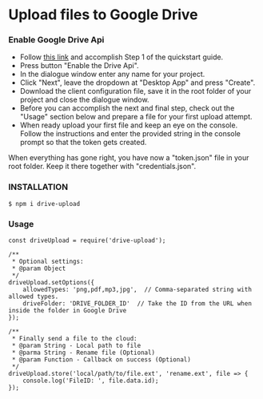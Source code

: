 # Upload files to Google Drive

### Enable Google Drive Api

- Follow [this link](https://developers.google.com/drive/api/v3/quickstart/nodejs) and accomplish Step 1 of the quickstart guide. 
- Press button "Enable the Drive Api".
- In the dialogue window enter any name for your project.
- Click "Next", leave the dropdown at "Desktop App" and press "Create".
- Download the client configuration file, save it in the root folder of your project and close the dialogue window.
- Before you can accomplish the next and final step, check out the "Usage" section below and prepare a file for your first upload attempt.
- When ready upload your first file and keep an eye on the console. Follow the instructions and enter the provided string in the console prompt so that the token gets created.

When everything has gone right, you have now a "token.json" file in your root folder. Keep it there together with "credentials.json".

### INSTALLATION

```
$ npm i drive-upload
```

### Usage

```
const driveUpload = require('drive-upload');

/**
 * Optional settings:
 * @param Object
 */
driveUpload.setOptions({
    allowedTypes: 'png,pdf,mp3,jpg',  // Comma-separated string with allowed types.
    driveFolder: 'DRIVE_FOLDER_ID'  // Take the ID from the URL when inside the folder in Google Drive
});

/**
 * Finally send a file to the cloud:
 * @param String - Local path to file
 * @parma String - Rename file (Optional)
 * @param Function - Callback on success (Optional)
 */
driveUpload.store('local/path/to/file.ext', 'rename.ext', file => {
    console.log('FileID: ', file.data.id);
});
```